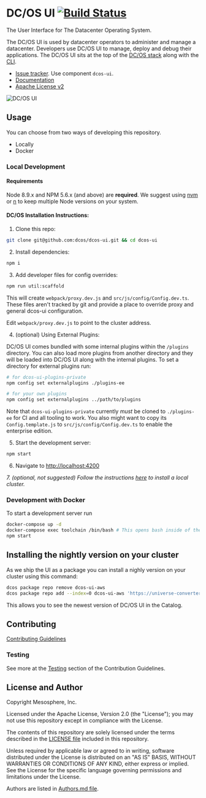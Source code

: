 # DC/OS UI [![Build Status](https://jenkins.mesosphere.com/service/jenkins/buildStatus/icon?job=frontend/dcos-ui-oss-pipeline/master)](https://jenkins.mesosphere.com/service/jenkins/job/frontend/job/dcos-ui-oss-pipeline/job/master/)

The User Interface for The Datacenter Operating System.

The DC/OS UI is used by datacenter operators to administer and manage a datacenter. Developers use DC/OS UI to manage, deploy and debug their applications. The DC/OS UI sits at the top of the [DC/OS stack](https://dcos.io/docs/latest/overview/architecture/) along with the [CLI](github.com/dcos/dcos-cli).

- [Issue tracker](https://jira.dcos.io). Use component `dcos-ui`.
- [Documentation](https://dcos.io/docs/latest/usage/webinterface/)
- [Apache License v2](./LICENSE)

![DC/OS UI](./.github/dcos-ui.gif)

## Usage

You can choose from two ways of developing this repository.

- Locally
- Docker

### Local Development

#### Requirements

Node 8.9.x and NPM 5.6.x (and above) are **required**. We suggest using [nvm](https://github.com/creationix/nvm) or [n](https://github.com/tj/n) to keep multiple Node versions on your system.

#### DC/OS Installation Instructions:

1.  Clone this repo:

```sh
git clone git@github.com:dcos/dcos-ui.git && cd dcos-ui
```

2.  Install dependencies:

```sh
npm i
```

3.  Add developer files for config overrides:

```sh
npm run util:scaffold
```

This will create `webpack/proxy.dev.js` and `src/js/config/Config.dev.ts`. These files aren't tracked by git and provide a place to override proxy and general dcos-ui configuration.

Edit `webpack/proxy.dev.js` to point to the cluster address.

4.  (optional) Using External Plugins:

DC/OS UI comes bundled with some internal plugins within the `/plugins` directory. You can also load more plugins from another directory and they will be loaded into DC/OS UI along with the internal plugins. To set a directory for external plugins run:

```sh
# for dcos-ui-plugins-private
npm config set externalplugins ./plugins-ee

# for your own plugins
npm config set externalplugins ../path/to/plugins
```

Note that `dcos-ui-plugins-private` currently _must_ be cloned to `./plugins-ee` for CI and all tooling to work. You also might want to copy its `Config.template.js` to `src/js/config/Config.dev.ts` to enable the enterprise edition.

5.  Start the development server:

```sh
npm start
```

6.  Navigate to [http://localhost:4200](http://localhost:4200)

_7. (optional, not suggested) Follow the instructions [here](https://github.com/dcos/dcos-vagrant) to install a local cluster._

### Development with Docker

To start a development server run

```sh
docker-compose up -d
docker-compose exec toolchain /bin/bash # This opens bash inside of the docker container
npm start
```

## Installing the nightly version on your cluster

As we ship the UI as a package you can install a nighly version on your cluster
using this command:

```sh
dcos package repo remove dcos-ui-aws
dcos package repo add --index=0 dcos-ui-aws 'https://universe-converter.mesosphere.com/transform?url=https://dcos-ui-universe.s3.amazonaws.com/oss/dcos-ui/latest/stub-universe-dcos-ui.json'
```

This allows you to see the newest version of DC/OS UI in the Catalog.

## Contributing

[Contributing Guidelines](./CONTRIBUTING.md)

### Testing

See more at the [Testing](./CONTRIBUTING.md#testing) section of the Contribution Guidelines.

## License and Author

Copyright Mesosphere, Inc.

Licensed under the Apache License, Version 2.0 (the "License");
you may not use this repository except in compliance with the License.

The contents of this repository are solely licensed under the terms described in the [LICENSE file](./LICENSE) included in this repository.

Unless required by applicable law or agreed to in writing, software
distributed under the License is distributed on an "AS IS" BASIS,
WITHOUT WARRANTIES OR CONDITIONS OF ANY KIND, either express or implied.
See the License for the specific language governing permissions and
limitations under the License.

Authors are listed in [Authors.md file](./Authors.md).
